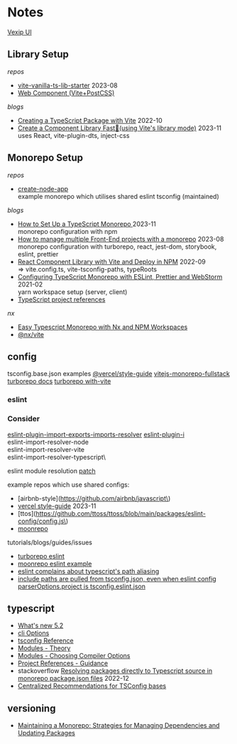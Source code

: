 # Notes

[Vexip UI](https://www.vexipui.com/en-US/)

## Library Setup

*repos*
* [vite-vanilla-ts-lib-starter](https://github.com/kbysiec/vite-vanilla-ts-lib-starter/tree/master) 2023-08
* [Web Component (Vite+PostCSS)](https://stackblitz.com/edit/vitejs-vite-naxjyg?file=src%2Fce-alert%2Fce-alert.js)

*blogs*
* [Creating a TypeScript Package with Vite](https://onderonur.netlify.app/blog/creating-a-typescript-library-with-vite/) 2022-10
* [Create a Component Library Fast🚀(using Vite's library mode)](https://dev.to/receter/how-to-create-a-react-component-library-using-vites-library-mode-4lma) 2023-11\
uses React, vite-plugin-dts, inject-css

## Monorepo Setup

*repos*
* [create-node-app](https://github.com/Create-Node-App/create-node-app/tree/main)\
example monorepo which utilises shared eslint tsconfig (maintained)

*blogs*
* [How to Set Up a TypeScript Monorepo ](https://earthly.dev/blog/setup-typescript-monorepo/) 2023-11\
	monorepo configuration with npm
* [How to manage multiple Front-End projects with a monorepo](https://www.pixelmatters.com/blog/how-to-manage-multiple-front-end-projects-with-a-monorepo) 2023-08\
	monorepo configuration with turborepo, react, jest-dom, storybook, eslint, prettier
* [React Component Library with Vite and Deploy in NPM](https://articles.wesionary.team/react-component-library-with-vite-and-deploy-in-npm-579c2880d6ff) 2022-09\
	=> vite.config.ts, vite-tsconfig-paths, typeRoots
* [Configuring TypeScript Monorepo with ESLint, Prettier and WebStorm](https://valcker.medium.com/configuring-typescript-monorepo-with-eslint-prettier-and-webstorm-61a71f218104) 2021-02\
yarn workspace setup (server, client)
* [TypeScript project references](https://moonrepo.dev/docs/guides/javascript/typescript-project-refs)

*nx*
* [Easy Typescript Monorepo with Nx and NPM Workspaces](https://itnext.io/easy-typescript-monorepo-with-npm-workspaces-b271d81837e7)
* [@nx/vite](https://nx.dev/nx-api/vite)

## config

tsconfig.base.json examples [@vercel/style-guide](https://github.com/vercel/style-guide/blob/canary/typescript/tsconfig.base.json) [vitejs-monorepo-fullstack](https://github.com/zhengxs2018/vitejs-monorepo-fullstack/blob/main/tsconfig.base.json) [turborepo docs](https://turbo.build/repo/docs/handbook/linting/typescript#our-tsconfig-package) [turborepo with-vite](https://github.com/vercel/turbo/blob/main/examples/with-vite/packages/config-typescript/base.json)

### eslint

### Consider

[eslint-plugin-import-exports-imports-resolver](https://github.com/thepassle/eslint-plugin-import-exports-imports-resolver/)
[eslint-plugin-i](https://github.com/un-es/eslint-plugin-i/tree/fork-release)\
eslint-import-resolver-node\
eslint-import-resolver-vite\
eslint-import-resolver-typescript\

eslint module resolution [patch](https://www.npmjs.com/package/@rushstack/eslint-patch)

example repos which use shared configs:
* [airbnb-style](https://github.com/airbnb/javascript\)
* [vercel style-guide](https://github.com/vercel/style-guide) 2023-11
* [ttos](https://github.com/ttoss/ttoss/blob/main/packages/eslint-config/config.js\)
* [moonrepo](https://github.com/moonrepo/dev/tree/master/packages/eslint-config/src)

tutorials/blogs/guides/issues
* [turborepo eslint](https://turbo.build/repo/docs/handbook/linting/eslint)
* [moonrepo eslint example](https://moonrepo.dev/docs/guides/examples/eslint)
* [eslint complains about typescript's path aliasing](https://stackoverflow.com/questions/57032522/eslint-complains-about-typescripts-path-aliasing)
* [include paths are pulled from tsconfig.json, even when eslint config parserOptions.project is tsconfig.eslint.json](https://github.com/microsoft/vscode-eslint/issues/1690)

## typescript

* [What's new 5.2](https://www.typescriptlang.org/docs/handbook/release-notes/typescript-5-2.html)
* [cli Options](https://www.typescriptlang.org/docs/handbook/compiler-options.html)
* [tsconfig Reference](https://www.typescriptlang.org/tsconfig)
* [Modules - Theory](https://www.typescriptlang.org/docs/handbook/modules/theory.html#module-resolution)
* [Modules - Choosing Compiler Options](https://www.typescriptlang.org/docs/handbook/modules/guides/choosing-compiler-options.html)
* [Project References - Guidance](https://www.typescriptlang.org/docs/handbook/project-references.html#guidance)
* stackoverflow [Resolving packages directly to Typescript source in monorepo package.json files](https://stackoverflow.com/questions/74688869/resolving-packages-directly-to-typescript-source-in-monorepo-package-json-files) 2022-12
* [Centralized Recommendations for TSConfig bases](https://github.com/tsconfig/bases/tree/main)

## versioning

* [Maintaining a Monorepo: Strategies for Managing Dependencies and Updating Packages](https://ttoss.dev/blog/2023/02/23/maintaining-a-monorepo-strategies-for-managing-dependencies-and-updating-packages)